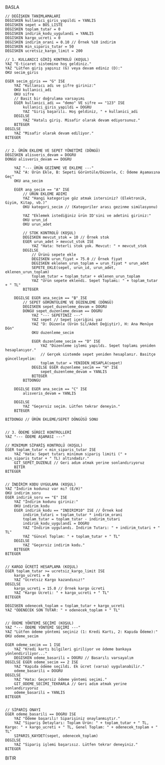 BASLA

    // DEĞİŞKEN TANIMLAMALARI
    DEGISKEN kullanici_giris_yapildi = YANLIS
    DEGISKEN sepet = BOS_LISTE
    DEGISKEN toplam_tutar = 0
    DEGISKEN indirim_kodu_uygulandi = YANLIS
    DEGISKEN kargo_ucreti = 0
    DEGISKEN indirim_orani = 0.10 // Örnek %10 indirim
    DEGISKEN min_siparis_tutar = 50
    DEGISKEN ucretsiz_kargo_limit = 200

    // 1. KULLANICI GİRİŞ KONTROLÜ (KOŞUL)
    YAZ "E-ticaret sistemine hoş geldiniz."
    YAZ "Lütfen giriş yapınız (G) veya devam ediniz (D):"
    OKU secim_giris

    EGER secim_giris == "G" ISE
        YAZ "Kullanıcı adı ve şifre giriniz:"
        OKU kullanici_adi
        OKU sifre
        // Basit bir doğrulama varsayımı
        EGER kullanici_adi == "demo" VE sifre == "123" ISE
            kullanici_giris_yapildi = DOGRU
            YAZ "Giriş başarılı. Hoş geldiniz, " + kullanici_adi
        DEGILSE
            YAZ "Hatalı giriş. Misafir olarak devam ediyorsunuz."
        BITEGER
    DEGILSE
        YAZ "Misafir olarak devam ediliyor."
    BITEGER


    // 2. ÜRÜN EKLEME VE SEPET YÖNETİMİ (DÖNGÜ)
    DEGISKEN alisveris_devam = DOGRU
    DONGU alisveris_devam == DOGRU

        YAZ "--- ÜRÜN GEZİNME VE EKLEME ---"
        YAZ "A: Ürün Ekle, B: Sepeti Görüntüle/Düzenle, C: Ödeme Aşamasına Geç"
        OKU ana_secim

        EGER ana_secim == "A" ISE
            // ÜRÜN EKLEME ADIMI
            YAZ "Hangi kategoriye göz atmak istersiniz? (Elektronik, Giyim, Kitap, vb.)"
            OKU kategori_secim // (Kategoriler arası gezinme simülasyonu)

            YAZ "Eklemek istediğiniz ürün ID'sini ve adetini giriniz:"
            OKU urun_id
            OKU urun_adet

            // STOK KONTROLÜ (KOŞUL)
            DEGISKEN mevcut_stok = 10 // Örnek stok
            EGER urun_adet > mevcut_stok ISE
                YAZ "Hata: Yeterli stok yok. Mevcut: " + mevcut_stok
            DEGILSE
                // Ürünü sepete ekle
                DEGISKEN urun_fiyat = 75.0 // Örnek fiyat
                DEGISKEN eklenen_urun_toplam = urun_fiyat * urun_adet
                SEPETE_EKLE(sepet, urun_id, urun_adet, eklenen_urun_toplam)
                toplam_tutar = toplam_tutar + eklenen_urun_toplam
                YAZ "Ürün sepete eklendi. Sepet Toplamı: " + toplam_tutar + " TL"
            BITEGER

        DEGILSE EGER ana_secim == "B" ISE
            // SEPET GÖRÜNTÜLEME VE DÜZENLEME (DÖNGÜ)
            DEGISKEN sepet_duzenleme_devam = DOGRU
            DONGU sepet_duzenleme_devam == DOGRU
                YAZ "--- SEPETİNİZ ---"
                YAZ sepet // Sepet içeriğini yaz
                YAZ "D: Düzenle (Ürün Sil/Adet Değiştir), H: Ana Menüye Dön"
                OKU duzenleme_secim
                
                EGER duzenleme_secim == "D" ISE
                    YAZ "Düzenleme işlemi yapıldı. Sepet toplamı yeniden hesaplanıyor."
                    // Gerçek sistemde sepet yeniden hesaplanır. Basitçe güncelleyelim:
                    toplam_tutar = YENIDEN_HESAPLA(sepet) 
                DEGILSE EGER duzenleme_secim == "H" ISE
                    sepet_duzenleme_devam = YANLIS
                BITEGER
            BITDONGU
        
        DEGILSE EGER ana_secim == "C" ISE
            alisveris_devam = YANLIS
        
        DEGILSE
            YAZ "Geçersiz seçim. Lütfen tekrar deneyin."
        BITEGER

    BITDONGU // ÜRÜN EKLEME/SEPET DÖNGÜSÜ SONU


    // 3. ÖDEME SÜRECİ KONTROLLERİ
    YAZ "--- ÖDEME AŞAMASI ---"

    // MINIMUM SİPARİŞ KONTROLÜ (KOŞUL)
    EGER toplam_tutar < min_siparis_tutar ISE
        YAZ "Hata: Sepet tutarı minimum sipariş limiti (" + min_siparis_tutar + " TL) altındadır."
        GIT_SEPET_DUZENLE // Geri adım atmak yerine sonlandırıyoruz
        BITIR
    BITEGER


    // İNDİRİM KODU UYGULAMA (KOŞUL)
    YAZ "İndirim kodunuz var mı? (E/H)"
    OKU indirim_soru
    EGER indirim_soru == "E" ISE
        YAZ "İndirim kodunu giriniz:"
        OKU indirim_kodu
        EGER indirim_kodu == "INDIRIM10" ISE // Örnek kod
            indirim_tutari = toplam_tutar * indirim_orani
            toplam_tutar = toplam_tutar - indirim_tutari
            indirim_kodu_uygulandi = DOGRU
            YAZ "İndirim uygulandı. İndirim Tutarı: " + indirim_tutari + " TL"
            YAZ "Güncel Toplam: " + toplam_tutar + " TL"
        DEGILSE
            YAZ "Geçersiz indirim kodu."
        BITEGER
    BITEGER


    // KARGO ÜCRETİ HESAPLAMA (KOŞUL)
    EGER toplam_tutar >= ucretsiz_kargo_limit ISE
        kargo_ucreti = 0
        YAZ "Ücretsiz Kargo kazandınız!"
    DEGILSE
        kargo_ucreti = 15.0 // Örnek kargo ücreti
        YAZ "Kargo Ücreti: " + kargo_ucreti + " TL"
    BITEGER

    DEGISKEN odenecek_toplam = toplam_tutar + kargo_ucreti
    YAZ "ÖDENECEK SON TUTAR: " + odenecek_toplam + " TL"


    // ÖDEME YÖNTEMİ SEÇİMİ (KOŞUL)
    YAZ "--- ÖDEME YÖNTEMİ SEÇİMİ ---"
    YAZ "Lütfen ödeme yöntemi seçiniz (1: Kredi Kartı, 2: Kapıda Ödeme):"
    OKU odeme_secim

    EGER odeme_secim == 1 ISE
        YAZ "Kredi kartı bilgileri giriliyor ve ödeme bankaya yönlendiriliyor..."
        DEGISKEN odeme_basarili = DOGRU // Basarılı varsayalım
    DEGILSE EGER odeme_secim == 2 ISE
        YAZ "Kapıda ödeme seçildi. Ek ücret (varsa) uygulanabilir."
        odeme_basarili = DOGRU
    DEGILSE
        YAZ "Hata: Geçersiz ödeme yöntemi seçimi."
        GIT_ODEME_SECIMI_TEKRARLA // Geri adım atmak yerine sonlandırıyoruz
        odeme_basarili = YANLIS
    BITEGER

    
    // SİPARİŞ ONAYI
    EGER odeme_basarili == DOGRU ISE
        YAZ "Ödeme başarılı! Siparişiniz onaylanmıştır."
        YAZ "Sipariş Detayları: Toplam Ürün: " + toplam_tutar + " TL, Kargo: " + kargo_ucreti + " TL, Genel Toplam: " + odenecek_toplam + " TL"
        SIPARIS_KAYDET(sepet, odenecek_toplam)
    DEGILSE
        YAZ "Sipariş işlemi başarısız. Lütfen tekrar deneyiniz."
    BITEGER

BITIR
